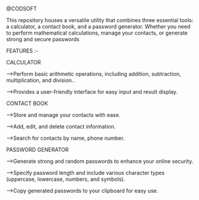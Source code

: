 @CODSOFT

This repository houses a versatile utility that combines three essential tools: 
a calculator, a contact book, and a password generator. 
Whether you need to perform mathematical calculations, manage your contacts, or generate strong and secure passwords

FEATURES :-

CALCULATOR

-->Perform basic arithmetic operations, including addition, subtraction, multiplication, and division..

-->Provides a user-friendly interface for easy input and result display.

CONTACT BOOK

-->Store and manage your contacts with ease.

-->Add, edit, and delete contact information.

-->Search for contacts by name, phone number.

PASSWORD GENERATOR

-->Generate strong and random passwords to enhance your online security.

-->Specify password length and include various character types (uppercase, lowercase, numbers, and symbols).

-->Copy generated passwords to your clipboard for easy use.
